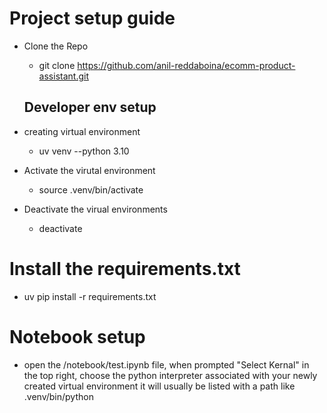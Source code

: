 # Project setup guide

* Clone the Repo 
  * git clone https://github.com/anil-reddaboina/ecomm-product-assistant.git

  ## Developer env setup 
* creating virtual environment
  * uv venv --python 3.10
 * Activate the virutal environment
    * source .venv/bin/activate
 * Deactivate the virual environments
    * deactivate

# Install the requirements.txt
  * uv pip install -r requirements.txt

# Notebook setup
  * open the /notebook/test.ipynb file, when prompted "Select Kernal" in the top right, choose the python interpreter associated with your newly created virtual environment it will usually be listed with a path like .venv/bin/python

 
